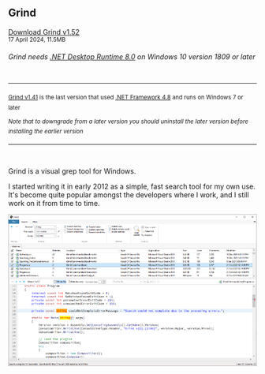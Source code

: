 ## Grind

[Download Grind v1.52](https://github.com/Arjailer/arjailer.github.io/releases/download/Grind/Grind.Setup.exe)
<br />
<sup>17 April 2024, 11.5MB</sup>

_Grind needs [.NET Desktop Runtime 8.0](https://dotnet.microsoft.com/en-us/download/dotnet/8.0#runtime-desktop-8.0.2) on Windows 10 version 1809 or later_

<br />

---

<sub>[Grind v1.41](https://github.com/Arjailer/arjailer.github.io/releases/download/Grind-dotnet-4/Grind.Setup.v1.41.exe) is the last version that used [.NET Framework 4.8](https://dotnet.microsoft.com/download/dotnet-framework) and runs on Windows 7 or later</sub>

<sup>_Note that to downgrade from a later version you should uninstall the later version before installing the earlier version_</sup>

---

<br />

Grind is a visual grep tool for Windows.

I started writing it in early 2012 as a simple, fast search tool for my own use. It's become quite popular amongst the developers where I work, and I still work on it from time to time.

![Grind screenshot](Grind1.png)
